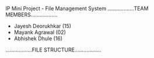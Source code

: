 IP Mini Project - File Management System
..................TEAM MEMBERS..................
- Jayesh Deorukhkar (15)
- Mayank Agrawal (02)
- Abhishek Dhule (16)

..................FILE STRUCTURE..................

